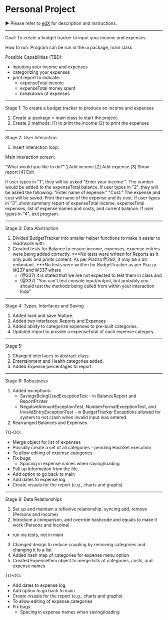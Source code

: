 # Personal Project
:arrow_forward: Please refer to [edX][1] for description and instructions.

[1]: https://edge.edx.org/courses/course-v1:UBC+CPSC210+2018W1/courseware/a4d49b3ef5fa4fe2bd9496e76d72dc48/e2887456a15a48dbb040ecdac313168f/1?activate_block_id=block-v1%3AUBC%2BCPSC210%2B2018W1%2Btype%40vertical%2Bblock%40ff793bbcd5544e82bb5052f0dffe5d71

*********************************************************************
Goal: To create a budget tracker to input your income and expenses

How to run: Program can be run in the ui package, main class

Possible Capabilities (TBD):
- inputting your income and expenses
- categorizing your expenses
- print report to indicate:
	- expenseTotal income
	- expenseTotal money spent
	- breakdown of expenses

*********************************************************************
Stage 1: To create a budget tracker to produce an income and expenses

1. Create ui package > main class to start the project.
2. Create 2 methods: 
   (1) to print the income
   (2) to print the expenses

*********************************************************************
Stage 2: User Interaction

1. Insert interaction loop:

Main interaction screen:

"What would you like to do?"
[1] Add income
[2] Add expense
[3] Show report
[4] Exit

If user types in "1", they will be asked "Enter your income:". The number would be added to the expenseTotal balance.
If user types in "2", they will be asked the following:
	"Enter name of expense:"
	"Cost:"
	The expense and cost will be saved.
	Print the name of the expense and its cost.
If user types in "3", show summary report of expenseTotal income, expenseTotal expenses, list of expense names and costs, and current balance.
If user types in "4", exit program.

*********************************************************************
Stage 3: Data Abstraction

1. Divided BudgetTracker into smaller helper functions to make it easier to read/work with.
2. Created tests for Balance to ensure income, expenses, expense entries were being added correctly.
	***No tests were written for Reports as it only pulls and prints content. As per Piazza @292, it may be a bit redundant.
	***No tests were written for BudgetTracker as per Piazza @237 and @337 where 
	- (@237) it is stated that we are not expected to test them in class and 
	- (@337) "You can't test console input/output, but probably you should test the methods being called from within your interaction loop"

*********************************************************************
Stage 4: Types, Interfaces and Saving

1. Added load and save feature.
2. Added two interfaces: Reports and Expenses
3. Added ability to categorize expenses to pre-built categories.
4. Updated report to provide a expenseTotal of each expense category.

*********************************************************************
Stage 5:

1. Changed interfaces to abstract class.
2. Entertainment and Health categories added.
3. Added Expense percentages to report.

*********************************************************************
Stage 6: Robustness

1. Added exceptions:
    - SavingsBeingUsedExceptionTest - in BalanceReport and ReportPrinter
    - NegativeAmountExceptionTest, NumberFormatExceptionTest, and InvalidEntryExceptionTest - in BudgetTracker
    Exceptions allowed for system to not crash when invalid input was entered.
2. Rearranged Balances and Expenses

TO-DO:
- Merge object for list of expenses
- Possibly create a set of all categories - pending HashSet execution
- To allow editing of expense categories
- Fix bugs:
	- Spacing in expense names when saving/loading
- Pull up information from the file.
- Add option to go back to main
- Add dates to expense log.
- Create visuals for the report (e.g., charts and graphs)

*********************************************************************
Stage 8: Data Relationships

1. Set up and maintain a reflexive relationship: syncing add, remove (Persons and Income)
2. Introduce a comparison, and override hashcode and equals to make it work (Persons and Income)
- run via tests, not in main
3. Changed design to reduce coupling by removing categories and changing it to a list
4. Added hash map of categories for expense menu option
5. Created ExpenseItem object to merge lists of categories, costs, and expense names

TO-DO:
- Add dates to expense log.
- Add option to go back to main
- Create visuals for the report (e.g., charts and graphs)
- To allow editing of expense categories
- Fix bugs:
	- Spacing in expense names when saving/loading